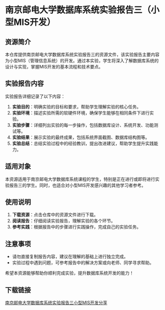 # 南京邮电大学数据库系统实验报告三（小型MIS开发）

## 资源简介

本仓库提供南京邮电大学数据库系统实验报告三的资源文件，该实验报告主要内容为小型MIS（管理信息系统）的开发。通过本实验，学生将深入了解数据库系统的设计与实现，掌握MIS开发的基本流程和技术要点。

## 实验报告内容

实验报告详细记录了以下内容：

1. **实验目的**：明确实验的目标和要求，帮助学生理解实验的核心任务。
2. **实验环境**：描述实验所需的软硬件环境，确保学生能够在相同条件下进行实验。
3. **实验步骤**：详细列出实验的每一步操作，包括数据库设计、系统开发、功能测试等。
4. **实验结果**：展示实验的最终成果，包括系统界面截图、数据库结构图等。
5. **实验总结**：总结实验过程中的经验教训，提出改进建议，帮助学生提升实践能力。

## 适用对象

本资源适用于南京邮电大学数据库系统课程的学生，特别是正在进行或即将进行实验报告三的学生。同时，也适合对小型MIS开发感兴趣的其他学习者参考。

## 使用说明

1. **下载资源**：点击仓库中的资源文件进行下载。
2. **阅读报告**：仔细阅读实验报告，理解实验的各个环节。
3. **参考实践**：根据报告中的步骤进行实践操作，完成自己的实验任务。

## 注意事项

- 请勿直接复制报告内容，建议在理解的基础上进行独立完成。
- 实验过程中遇到问题，可参考报告中的解决方案或向老师、同学寻求帮助。

希望本资源能够帮助你顺利完成实验，提升数据库系统开发的能力！

## 下载链接

[南京邮电大学数据库系统实验报告三小型MIS开发分享](https://pan.quark.cn/s/83002d2573e4)